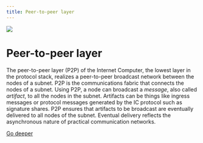 ```yaml
---
title: Peer-to-peer layer
---
```


![](/img/how-it-works/peer-to-peer-p2p.600x300.jpg)

# Peer-to-peer layer

The peer-to-peer layer (P2P) of the Internet Computer, the lowest layer in the protocol stack, realizes a peer-to-peer broadcast network between the nodes of a subnet.
P2P is the communications fabric that connects the nodes of a subnet.
Using P2P, a node can broadcast a *message*, also called *artifact*, to all the nodes in the subnet.
Artifacts can be things like ingress messages or protocol messages generated by the IC protocol such as signature shares.
P2P ensures that artifacts to be broadcast are eventually delivered to all nodes of the subnet.
Eventual delivery reflects the asynchronous nature of practical communication networks.

[Go deeper](/how-it-works/peer-to-peer-p2p/)
